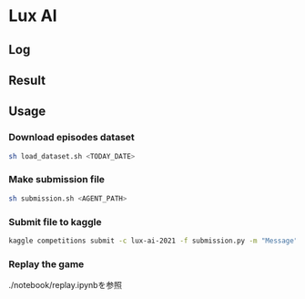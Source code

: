 # Lux AI

## Log


## Result

## Usage

### Download episodes dataset
```sh
sh load_dataset.sh <TODAY_DATE>
```

### Make submission file
```sh
sh submission.sh <AGENT_PATH> 
```

### Submit file to kaggle
```sh
kaggle competitions submit -c lux-ai-2021 -f submission.py -m "Message"
```

### Replay the game
./notebook/replay.ipynbを参照
